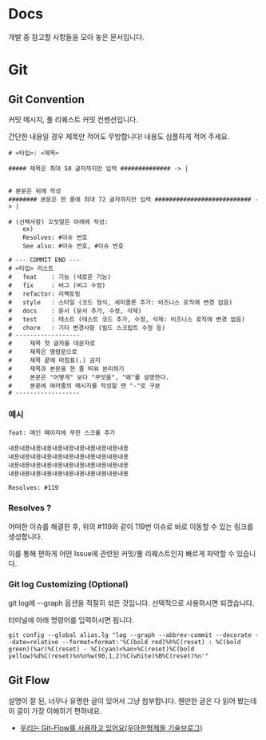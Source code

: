 # Docs

개발 중 참고할 사항들을 모아 놓은 문서입니다.

# Git

## Git Convention

커밋 메시지, 풀 리퀘스트 커밋 컨벤션입니다.

간단한 내용일 경우 제목만 적어도 무방합니다! 내용도 심플하게 적어 주세요.

```
# <타입>: <제목>

##### 제목은 최대 50 글자까지만 입력 ############## -> |


# 본문은 위에 작성
######## 본문은 한 줄에 최대 72 글자까지만 입력 ########################### -> |

# (선택사항) 꼬릿말은 아래에 작성: 
	ex)
	Resolves: #이슈 번호
	See also: #이슈 번호, #이슈 번호

# --- COMMIT END ---
# <타입> 리스트
#   feat    : 기능 (새로운 기능)
#   fix     : 버그 (버그 수정)
#   refactor: 리팩토링
#   style   : 스타일 (코드 형식, 세미콜론 추가: 비즈니스 로직에 변경 없음)
#   docs    : 문서 (문서 추가, 수정, 삭제)
#   test    : 테스트 (테스트 코드 추가, 수정, 삭제: 비즈니스 로직에 변경 없음)
#   chore   : 기타 변경사항 (빌드 스크립트 수정 등)
# ------------------
#     제목 첫 글자를 대문자로
#     제목은 명령문으로
#     제목 끝에 마침표(.) 금지
#     제목과 본문을 한 줄 띄워 분리하기
#     본문은 "어떻게" 보다 "무엇을", "왜"를 설명한다.
#     본문에 여러줄의 메시지를 작성할 땐 "-"로 구분
# ------------------
```

### 예시

```
feat: 메인 페이지에 무한 스크롤 추가

내용내용내용내용내용내용내용내용내용내용내용
내용내용내용내용내용내용내용내용내용내용내용
내용내용내용내용내용내용내용내용내용내용내용
내용내용내용내용내용내용내용내용내용내용내용

Resolves: #119
```



### Resolves ?

어떠한 이슈를 해결한 후, 위의 #119와 같이 119번 이슈로 바로 이동할 수 있는 링크를 생성합니다. 

이를 통해 편하게 어떤 Issue에 관련된 커밋/풀 리퀘스트인지 빠르게 파악할 수 있습니다.



### Git log Customizing (Optional)

git log에 --graph 옵션을 적절히 섞은 것입니다. 선택적으로 사용하시면 되겠습니다.

터미널에 아래 명령어를 입력하시면 됩니다.

```
git config --global alias.lg "log --graph --abbrev-commit --decorate --date=relative --format=format:'%C(bold red)%h%C(reset) : %C(bold green)(%ar)%C(reset) - %C(cyan)<%an>%C(reset)%C(bold yellow)%d%C(reset)%n%n%w(90,1,2)%C(white)%B%C(reset)%n'"
```



## Git Flow

설명이 잘 된, 너무나 유명한 글이 있어서 그냥 첨부합니다. 웬만한 글은 다 읽어 봤는데 이 글이 가장 이해하기 편하네요.

- [우리는 Git-Flow를 사용하고 있어요(우아한형제들 기술브로그)](https://woowabros.github.io/experience/2017/10/30/baemin-mobile-git-branch-strategy.html)